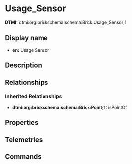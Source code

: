 # Usage_Sensor
**DTMI:** dtmi:org:brickschema:schema:Brick:Usage_Sensor;1
## Display name
- **en:** Usage Sensor
## Description
## Relationships
### Inherited Relationships
* **dtmi:org:brickschema:schema:Brick:Point;1:** isPointOf
## Properties
## Telemetries
## Commands
